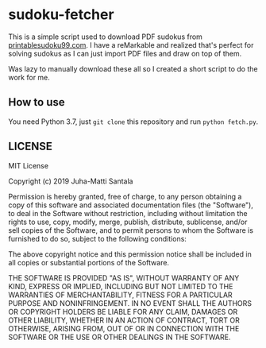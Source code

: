 # sudoku-fetcher

This is a simple script used to download PDF sudokus from [printablesudoku99.com](http://www.printablesudoku99.com/). I have a reMarkable and realized that's perfect for solving sudokus as I can just import PDF files and draw on top of them.

Was lazy to manually download these all so I created a short script to do the work for me.

## How to use

You need Python 3.7, just `git clone` this repository and run `python fetch.py`.

## LICENSE

MIT License

Copyright (c) 2019 Juha-Matti Santala

Permission is hereby granted, free of charge, to any person obtaining a copy
of this software and associated documentation files (the "Software"), to deal
in the Software without restriction, including without limitation the rights
to use, copy, modify, merge, publish, distribute, sublicense, and/or sell
copies of the Software, and to permit persons to whom the Software is
furnished to do so, subject to the following conditions:

The above copyright notice and this permission notice shall be included in all
copies or substantial portions of the Software.

THE SOFTWARE IS PROVIDED "AS IS", WITHOUT WARRANTY OF ANY KIND, EXPRESS OR
IMPLIED, INCLUDING BUT NOT LIMITED TO THE WARRANTIES OF MERCHANTABILITY,
FITNESS FOR A PARTICULAR PURPOSE AND NONINFRINGEMENT. IN NO EVENT SHALL THE
AUTHORS OR COPYRIGHT HOLDERS BE LIABLE FOR ANY CLAIM, DAMAGES OR OTHER
LIABILITY, WHETHER IN AN ACTION OF CONTRACT, TORT OR OTHERWISE, ARISING FROM,
OUT OF OR IN CONNECTION WITH THE SOFTWARE OR THE USE OR OTHER DEALINGS IN THE
SOFTWARE.
